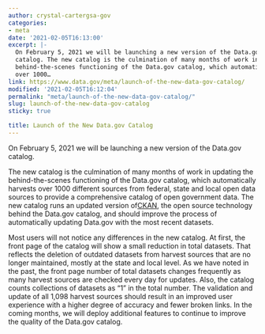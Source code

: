 ```yaml
---
author: crystal-cartergsa-gov
categories:
- meta
date: '2021-02-05T16:13:00'
excerpt: |-
  On February 5, 2021 we will be launching a new version of the Data.gov
  catalog. The new catalog is the culmination of many months of work in updating the
  behind-the-scenes functioning of the Data.gov catalog, which automatically harvests
  over 1000…
link: https://www.data.gov/meta/launch-of-the-new-data-gov-catalog/
modified: '2021-02-05T16:12:04'
permalink: "meta/launch-of-the-new-data-gov-catalog/"
slug: launch-of-the-new-data-gov-catalog
sticky: true

title: Launch of the New Data.gov Catalog
---
```


On February 5, 2021 we will be launching a new version of the Data.gov catalog.

The new catalog is the culmination of many months of work in updating the behind-the-scenes functioning of the Data.gov catalog, which automatically harvests over 1000 different sources from federal, state and local open data sources to provide a comprehensive catalog of open government data. The new catalog runs an updated version of[CKAN](https://ckan.org/), the open source technology behind the Data.gov catalog, and should improve the process of automatically updating Data.gov with the most recent datasets.

Most users will not notice any differences in the new catalog. At first, the front page of the catalog will show a small reduction in total datasets. That reflects the deletion of outdated datasets from harvest sources that are no longer maintained, mostly at the state and local level. As we have noted in the past, the front page number of total datasets changes frequently as many harvest sources are checked every day for updates. Also, the catalog counts collections of datasets as “1” in the total number. The validation and update of all 1,098 harvest sources should result in an improved user experience with a higher degree of accuracy and fewer broken links. In the coming months, we will deploy additional features to continue to improve the quality of the Data.gov catalog.
